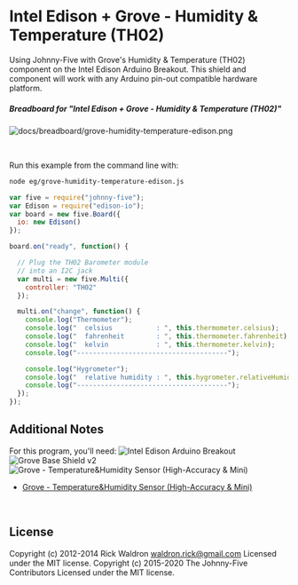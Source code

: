 <!--remove-start-->

# Intel Edison + Grove - Humidity & Temperature (TH02)

<!--remove-end-->


Using Johnny-Five with Grove's Humidity & Temperature (TH02) component on the Intel Edison Arduino Breakout. This shield and component will work with any Arduino pin-out compatible hardware platform.





##### Breadboard for "Intel Edison + Grove - Humidity & Temperature (TH02)"



![docs/breadboard/grove-humidity-temperature-edison.png](breadboard/grove-humidity-temperature-edison.png)<br>

&nbsp;




Run this example from the command line with:
```bash
node eg/grove-humidity-temperature-edison.js
```


```javascript
var five = require("johnny-five");
var Edison = require("edison-io");
var board = new five.Board({
  io: new Edison()
});

board.on("ready", function() {

  // Plug the TH02 Barometer module
  // into an I2C jack
  var multi = new five.Multi({
    controller: "TH02"
  });

  multi.on("change", function() {
    console.log("Thermometer");
    console.log("  celsius           : ", this.thermometer.celsius);
    console.log("  fahrenheit        : ", this.thermometer.fahrenheit);
    console.log("  kelvin            : ", this.thermometer.kelvin);
    console.log("--------------------------------------");

    console.log("Hygrometer");
    console.log("  relative humidity : ", this.hygrometer.relativeHumidity);
    console.log("--------------------------------------");
  });
});

```








## Additional Notes
For this program, you'll need:
![Intel Edison Arduino Breakout](https://cdn.sparkfun.com//assets/parts/1/0/1/3/9/13097-06.jpg)
![Grove Base Shield v2](http://www.seeedstudio.com/depot/images/product/base%20shield%20V2_01.jpg)
![Grove - Temperature&Humidity Sensor (High-Accuracy & Mini)](https://github.com/rwaldron/johnny-five/raw/master/docs/breadboard/multi-TH02.png)
- [Grove - Temperature&Humidity Sensor (High-Accuracy & Mini)](http://www.seeedstudio.com/depot/Grove-TemperatureHumidity-Sensor-HighAccuracy-Mini-p-1921.html)

&nbsp;

<!--remove-start-->

## License
Copyright (c) 2012-2014 Rick Waldron <waldron.rick@gmail.com>
Licensed under the MIT license.
Copyright (c) 2015-2020 The Johnny-Five Contributors
Licensed under the MIT license.

<!--remove-end-->
